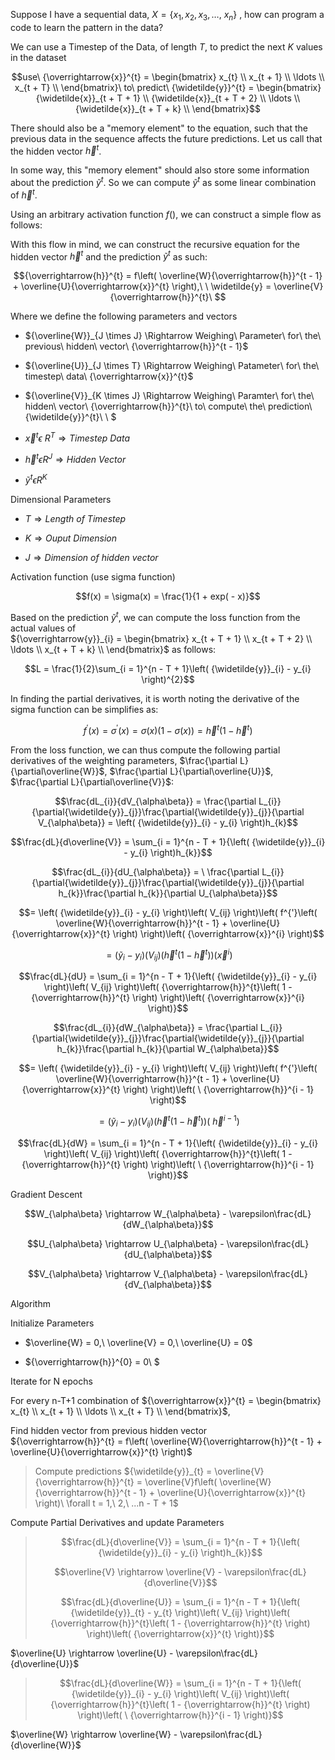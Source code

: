 Suppose I have a sequential data,
$X = \{ x_{1},x_{2},x_{3},\ldots,\ x_{n}\}$ , how can program a code to
learn the pattern in the data?

We can use a Timestep of the Data, of length $T$, to predict the next
$K$ values in the dataset

$$use\ {\overrightarrow{x}}^{t} = \begin{bmatrix}
x_{t} \\
x_{t + 1} \\
\ldots \\
x_{t + T} \\
\end{bmatrix}\ to\ predict\ {\widetilde{y}}^{t} = \begin{bmatrix}
{\widetilde{x}}_{t + T + 1} \\
{\widetilde{x}}_{t + T + 2} \\
\ldots \\
{\widetilde{x}}_{t + T + k} \\
\end{bmatrix}$$

There should also be a "memory element" to the equation, such that the
previous data in the sequence affects the future predictions. Let us
call that the hidden vector ${\overrightarrow{h}}^{t}$.

In some way, this "memory element" should also store some information
about the prediction ${\widetilde{y}}^{t}$. So we can compute
${\widetilde{y}}^{t}$ as some linear combination of
${\overrightarrow{h}}^{t}$.

Using an arbitrary activation function $f()$, we can construct a simple
flow as follows:

With this flow in mind, we can construct the recursive equation for the
hidden vector ${\overrightarrow{h}}^{t}$ and the prediction
${\widetilde{y}}^{t}$ as such:

$${\overrightarrow{h}}^{t} = f\left( \overline{W}{\overrightarrow{h}}^{t - 1} + \overline{U}{\overrightarrow{x}}^{t} \right),\ \ \widetilde{y} = \overline{V}{\overrightarrow{h}}^{t}\ $$

Where we define the following parameters and vectors

-   ${\overline{W}}_{J \times J} \Rightarrow Weighing\ Parameter\ for\ the\ previous\ hidden\ vector\ {\overrightarrow{h}}^{t - 1}$

-   ${\overline{U}}_{J \times T} \Rightarrow Weighing\ Patameter\ for\ the\ timestep\ data\ {\overrightarrow{x}}^{t}$

-   ${\overline{V}}_{K \times J} \Rightarrow Weighing\ Paramter\ for\ the\ hidden\ vector\ {\overrightarrow{h}}^{t}\ to\ compute\ the\ prediction\ {\widetilde{y}}^{t}\ \ $

-   ${\overrightarrow{x}}^{t}\epsilon\ R^{T} \Rightarrow Timestep\ Data$

-   ${\overrightarrow{h}}^{t}\epsilon R^{J} \Rightarrow Hidden\ Vector$

-   ${\widetilde{y}}^{t}\epsilon R^{K}$

Dimensional Parameters

-   $T \Rightarrow Length\ of\ Timestep$

-   $K \Rightarrow Ouput\ Dimension$

-   $J \Rightarrow Dimension\ of\ hidden\ vector$

Activation function (use sigma function)

$$f(x) = \sigma(x) = \frac{1}{1 + exp( - x)}$$

Based on the prediction ${\widetilde{y}}^{t}$, we can compute the loss
function from the actual values of\
${\overrightarrow{y}}_{i} = \begin{bmatrix}
x_{t + T + 1} \\
x_{t + T + 2} \\
\ldots \\
x_{t + T + k} \\
\end{bmatrix}$ as follows:

$$L = \frac{1}{2}\sum_{i = 1}^{n - T + 1}\left( {\widetilde{y}}_{i} - y_{i} \right)^{2}$$

In finding the partial derivatives, it is worth noting the derivative of
the sigma function can be simplifies as:

$$f^{'}(x) = \sigma^{'}(x) = \sigma(x)\left( 1 - \sigma(x) \right) = {\overrightarrow{h}}^{t}\left( 1 - {\overrightarrow{h}}^{t} \right)$$

From the loss function, we can thus compute the following partial
derivatives of the weighting parameters,
$\frac{\partial L}{\partial\overline{W}}$,
$\frac{\partial L}{\partial\overline{U}}$,
$\frac{\partial L}{\partial\overline{V}}$:

$$\frac{dL_{i}}{dV_{\alpha\beta}} = \frac{\partial L_{i}}{\partial{\widetilde{y}}_{j}}\frac{\partial{\widetilde{y}}_{j}}{\partial V_{\alpha\beta}} = \left( {\widetilde{y}}_{i} - y_{i} \right)h_{k}$$

$$\frac{dL}{d\overline{V}} = \sum_{i = 1}^{n - T + 1}{\left( {\widetilde{y}}_{i} - y_{i} \right)h_{k}}$$

$$\frac{dL_{i}}{dU_{\alpha\beta}} = \ \frac{\partial L_{i}}{\partial{\widetilde{y}}_{j}}\frac{\partial{\widetilde{y}}_{j}}{\partial h_{k}}\frac{\partial h_{k}}{\partial U_{\alpha\beta}}$$

$$= \left( {\widetilde{y}}_{i} - y_{i} \right)\left( V_{ij} \right)\left( f^{'}\left( \overline{W}{\overrightarrow{h}}^{t - 1} + \overline{U}{\overrightarrow{x}}^{t} \right) \right)\left( {\overrightarrow{x}}^{i} \right)$$

$$= \left( {\widetilde{y}}_{i} - y_{i} \right)\left( V_{ij} \right)\left( {\overrightarrow{h}}^{t}\left( 1 - {\overrightarrow{h}}^{t} \right) \right)\left( {\overrightarrow{x}}^{i} \right)$$

$$\frac{dL}{dU} = \sum_{i = 1}^{n - T + 1}{\left( {\widetilde{y}}_{i} - y_{i} \right)\left( V_{ij} \right)\left( {\overrightarrow{h}}^{t}\left( 1 - {\overrightarrow{h}}^{t} \right) \right)\left( {\overrightarrow{x}}^{i} \right)}$$

$$\frac{dL_{i}}{dW_{\alpha\beta}} = \frac{\partial L_{i}}{\partial{\widetilde{y}}_{j}}\frac{\partial{\widetilde{y}}_{j}}{\partial h_{k}}\frac{\partial h_{k}}{\partial W_{\alpha\beta}}$$

$$= \left( {\widetilde{y}}_{i} - y_{i} \right)\left( V_{ij} \right)\left( f^{'}\left( \overline{W}{\overrightarrow{h}}^{t - 1} + \overline{U}{\overrightarrow{x}}^{t} \right) \right)\left( \ {\overrightarrow{h}}^{i - 1} \right)$$

$$= \left( {\widetilde{y}}_{i} - y_{i} \right)\left( V_{ij} \right)\left( {\overrightarrow{h}}^{t}\left( 1 - {\overrightarrow{h}}^{t} \right) \right)\left( \ {\overrightarrow{h}}^{i - 1} \right)$$

$$\frac{dL}{dW} = \sum_{i = 1}^{n - T + 1}{\left( {\widetilde{y}}_{i} - y_{i} \right)\left( V_{ij} \right)\left( {\overrightarrow{h}}^{t}\left( 1 - {\overrightarrow{h}}^{t} \right) \right)\left( \ {\overrightarrow{h}}^{i - 1} \right)}$$

Gradient Descent

$$W_{\alpha\beta} \rightarrow W_{\alpha\beta} - \varepsilon\frac{dL}{dW_{\alpha\beta}}$$

$$U_{\alpha\beta} \rightarrow U_{\alpha\beta} - \varepsilon\frac{dL}{dU_{\alpha\beta}}$$

$$V_{\alpha\beta} \rightarrow V_{\alpha\beta} - \varepsilon\frac{dL}{dV_{\alpha\beta}}$$

Algorithm

Initialize Parameters

-   $\overline{W} = 0,\ \overline{V} = 0,\ \overline{U} = 0$

-   ${\overrightarrow{h}}^{0} = 0\ $

Iterate for N epochs

For every n-T+1 combination of
${\overrightarrow{x}}^{t} = \begin{bmatrix}
x_{t} \\
x_{t + 1} \\
\ldots \\
x_{t + T} \\
\end{bmatrix}$,

Find hidden vector from previous hidden vector\
${\overrightarrow{h}}^{t} = f\left( \overline{W}{\overrightarrow{h}}^{t - 1} + \overline{U}{\overrightarrow{x}}^{t} \right)$

> Compute predictions
> ${\widetilde{y}}_{t} = \overline{V}{\overrightarrow{h}}^{t} = \overline{V}f\left( \overline{W}{\overrightarrow{h}}^{t - 1} + \overline{U}{\overrightarrow{x}}^{t} \right)\ \forall t = 1,\ 2,\ ...n - T + 1$

Compute Partial Derivatives and update Parameters

> $$\frac{dL}{d\overline{V}} = \sum_{i = 1}^{n - T + 1}{\left( {\widetilde{y}}_{i} - y_{i} \right)h_{k}}$$
>
> $$\overline{V} \rightarrow \overline{V} - \varepsilon\frac{dL}{d\overline{V}}$$
>
> $$\frac{dL}{d\overline{U}} = \sum_{i = 1}^{n - T + 1}{\left( {\widetilde{y}}_{t} - y_{t} \right)\left( V_{ij} \right)\left( {\overrightarrow{h}}^{t}\left( 1 - {\overrightarrow{h}}^{t} \right) \right)\left( {\overrightarrow{x}}^{t} \right)}$$

$\overline{U} \rightarrow \overline{U} - \varepsilon\frac{dL}{d\overline{U}}$

> $$\frac{dL}{d\overline{W}} = \sum_{i = 1}^{n - T + 1}{\left( {\widetilde{y}}_{i} - y_{i} \right)\left( V_{ij} \right)\left( {\overrightarrow{h}}^{t}\left( 1 - {\overrightarrow{h}}^{t} \right) \right)\left( \ {\overrightarrow{h}}^{i - 1} \right)}$$

$\overline{W} \rightarrow \overline{W} - \varepsilon\frac{dL}{d\overline{W}}$
